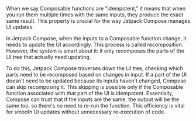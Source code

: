 

When we say Composable functions are "idempotent," it means that when you run them multiple times with the same inputs, they produce the exact same result. This property is crucial for the way Jetpack Compose manages UI updates.

In Jetpack Compose, when the inputs to a Composable function change, it needs to update the UI accordingly. This process is called recomposition. However, the system is smart about it: it only recomposes the parts of the UI tree that actually need updating.

To do this, Jetpack Compose traverses down the UI tree, checking which parts need to be recomposed based on changes in input. If a part of the UI doesn't need to be updated because its inputs haven't changed, Compose can skip recomposing it. This skipping is possible only if the Composable function associated with that part of the UI is idempotent. Essentially, Compose can trust that if the inputs are the same, the output will be the same too, so there's no need to re-run the function. This efficiency is vital for smooth UI updates without unnecessary re-execution of code.